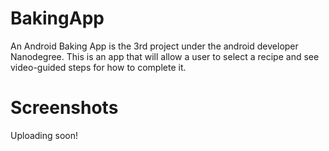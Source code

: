 # BakingApp

An Android Baking App is the 3rd project under the android developer Nanodegree. This is an app that will allow a user to select a recipe and see video-guided steps for how to complete it.

# Screenshots 
Uploading soon!
